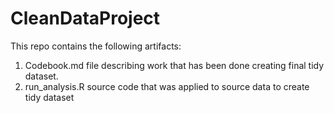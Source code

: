 # CleanDataProject
This repo contains the following artifacts:
1. Codebook.md file describing work that has been done creating final tidy dataset.
2. run_analysis.R source code that was applied to source data to create tidy dataset
